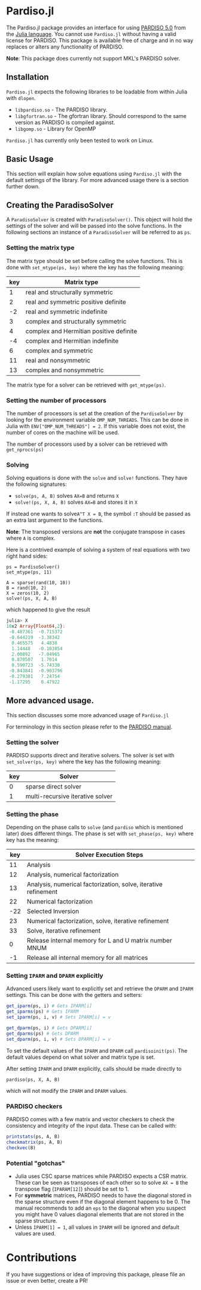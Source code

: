 # Pardiso.jl

The Pardiso.jl package provides an interface for using [PARDISO 5.0](http://www.pardiso-project.org/) from the [Julia language](http://julialang.org). You cannot use `Pardiso.jl` without having a valid license for PARDISO. This package is available free of charge and in no way replaces or alters any functionality of PARDISO.

**Note**: This package does currently not support MKL's PARDISO solver.


## Installation

`Pardiso.jl` expects the following libraries to be loadable from within Julia with `dlopen`.

* `libpardiso.so` - The PARDISO library.
* `libgfortran.so` - The gfortran library. Should correspond to the same version as PARDISO is compiled against.
* `libgomp.so` - Library for OpenMP

`Pardiso.jl`  has currently only been tested to work on Linux.


## Basic Usage

This section will explain how solve equations using `Pardiso.jl` with the default settings of the library. For more advanced usage there is a section further down.

## Creating the ParadisoSolver

A `ParadisoSolver` is created with `ParadisoSolver()`. This object will hold the settings of the solver and will be passed into the solve functions. In the following sections an instance of a `ParadisoSolver` will be referred to as `ps`.

### Setting the matrix type

The matrix type should be set before calling the solve functions. This is done with `set_mtype(ps, key)` where the key has the following meaning:

| key   | Matrix type                               |
|----   |-----------------------------------------  |
| 1     | real and structurally symmetric           |
| 2     | real and symmetric positive definite      |
| -2    | real and symmetric indefinite             |
| 3     | complex and structurally symmetric        |
| 4     | complex and Hermitian positive definite   |
| -4    | complex and Hermitian indefinite          |
| 6     | complex and symmetric                     |
| 11    | real and nonsymmetric                     |
| 13    | complex and nonsymmetric                  |


The matrix type for a solver can be retrieved with `get_mtype(ps)`.

### Setting the number of processors

The number of processors is set at the creation of the `PardisoSolver` by looking for the environment variable `OMP_NUM_THREADS`. This can be done in Julia with `ENV["OMP_NUM_THREADS"] = 2`. If this variable does not exist, the number of cores on the machine will be used.

The number of processors used by a solver can be retrieved with `get_nprocs(ps)`

### Solving

Solving equations is done with the `solve` and `solve!` functions. They have the following signatures:

* `solve(ps, A, B)` solves `AX=B` and returns `X`
* `solve!(ps, X, A, B)` solves `AX=B` and stores it in `X`

If instead one wants to solve`A^T X = B`, the symbol `:T` should be passed as an extra last argument to the functions.

**Note**: The transposed versions are **not** the conjugate transpose in cases where `A` is complex.

Here is a contrived example of solving a system of real equations with two right hand sides:

```
ps = PardisoSolver()
set_mtype(ps, 11)

A = sparse(rand(10, 10))
B = rand(10, 2)
X = zeros(10, 2)
solve!(ps, X, A, B)
````

which happened to give the result

```julia
julia> X
10x2 Array{Float64,2}:
 -0.487361  -0.715372
 -0.644219  -3.38342
  0.465575   4.4838
  1.14448   -0.103854
  2.00892   -7.04965
  0.870507   1.7014
  0.590723  -5.74338
 -0.843841  -0.903796
 -0.279381   7.24754
 -1.17295    8.47922
```

## More advanced usage.

This section discusses some more advanced usage of `Pardiso.jl`

For terminology in this section please refer to the [PARDISO manual](http://www.pardiso-project.org/manual/manual.pdf).

### Setting the solver
PARDISO supports direct and iterative solvers. The solver is set with `set_solver(ps, key)` where the key has the following meaning:

| key | Solver                           |
|-----|----------------------------------|
| 0   | sparse direct solver             |
| 1   | multi-recursive iterative solver |


### Setting the phase

Depending on the phase calls to `solve` (and `pardiso` which is mentioned later) does different things. The phase is set with `set_phase(ps, key)` where key has the meaning:

| key   | Solver Execution Steps                                         |
|-------|----------------------------------------------------------------|
| 11    | Analysis                                                       |
| 12    | Analysis, numerical factorization                              |
| 13    | Analysis, numerical factorization, solve, iterative refinement |
| 22    | Numerical factorization                                        |
| -22   | Selected Inversion                                             |
| 23    | Numerical factorization, solve, iterative refinement           |
| 33    | Solve, iterative refinement                                    |
| 0     | Release internal memory for L and U matrix number MNUM         |
| -1    | Release all internal memory for all matrices                   |

### Setting `IPARM` and `DPARM` explicitly
Advanced users likely want to explicitly set and retrieve the `DPARM` and `IPARM` settings.
This can be done with the getters and setters:

```julia
get_iparm(ps, i) # Gets IPARM[i]
get_iparms(ps) # Gets IPARM
set_iparm(ps, i, v) # Sets IPARM[i] = v

get_dparm(ps, i) # Gets DPARM[i]
get_dparms(ps) # Gets DPARM
set_dparm(ps, i, v) # Sets DPARM[i] = v
```

To set the default values of the `IPARM` and `DPARM` call `pardisoinit(ps)`. The default values depend on what solver and matrix type is set.

After setting `IPARM` and `DPARM` explicitly, calls should be made directly to
```
pardiso(ps, X, A, B)
```
which will not modify the `IPARM` and `DPARM` values.


### PARDISO checkers

PARDISO comes with a few matrix and vector checkers to check the consistency and integrity of the input data. These can be called with:

```julia
printstats(ps, A, B)
checkmatrix(ps, A, B)
checkvec(B)
```

### Potential "gotchas"

* Julia uses CSC sparse matrices while PARDISO expects a CSR matrix. These can be seen as transposes of each other so to solve `AX = B` the transpose flag (`IPARAM[12]`) should be set to 1.
* For **symmetric** matrices, PARDISO needs to have the diagonal stored in the sparse structure even if the diagonal element happens to be 0. The manual recommends to add an `eps` to the diagonal when you suspect you might have 0 values diagonal elements that are not stored in the sparse structure.
* Unless `IPARM[1] = 1`, all values in `IPARM` will be ignored and default values are used.

# Contributions

If you have suggestions or idea of improving this package, please file an issue or even better, create a PR!
